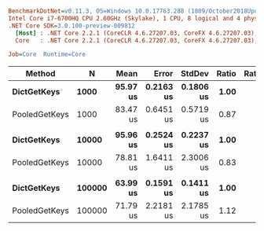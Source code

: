 ``` ini

BenchmarkDotNet=v0.11.3, OS=Windows 10.0.17763.288 (1809/October2018Update/Redstone5)
Intel Core i7-6700HQ CPU 2.60GHz (Skylake), 1 CPU, 8 logical and 4 physical cores
.NET Core SDK=3.0.100-preview-009812
  [Host] : .NET Core 2.2.1 (CoreCLR 4.6.27207.03, CoreFX 4.6.27207.03), 64bit RyuJIT
  Core   : .NET Core 2.2.1 (CoreCLR 4.6.27207.03, CoreFX 4.6.27207.03), 64bit RyuJIT

Job=Core  Runtime=Core  

```
|        Method |      N |     Mean |     Error |    StdDev | Ratio | RatioSD |
|-------------- |------- |---------:|----------:|----------:|------:|--------:|
|   **DictGetKeys** |   **1000** | **95.97 us** | **0.2163 us** | **0.1806 us** |  **1.00** |    **0.00** |
| PooledGetKeys |   1000 | 83.47 us | 0.6451 us | 0.5719 us |  0.87 |    0.00 |
|               |        |          |           |           |       |         |
|   **DictGetKeys** |  **10000** | **95.96 us** | **0.2524 us** | **0.2237 us** |  **1.00** |    **0.00** |
| PooledGetKeys |  10000 | 78.81 us | 1.6411 us | 2.3006 us |  0.83 |    0.03 |
|               |        |          |           |           |       |         |
|   **DictGetKeys** | **100000** | **63.99 us** | **0.1591 us** | **0.1411 us** |  **1.00** |    **0.00** |
| PooledGetKeys | 100000 | 71.79 us | 2.2181 us | 2.1785 us |  1.12 |    0.04 |
